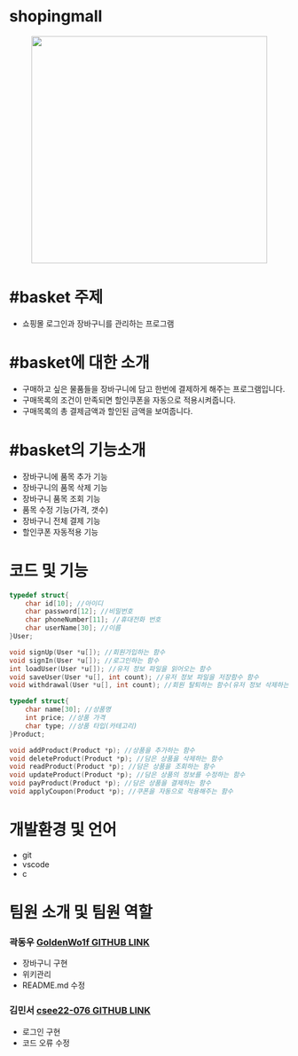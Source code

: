# shopingmall
<p align="center"><img src="https://cdn.pixabay.com/photo/2013/07/12/17/22/basket-152089_1280.png" width="425" height="410"/></p>

# #basket 주제

- 쇼핑몰 로그인과 장바구니를 관리하는 프로그램

# #basket에 대한 소개

- 구매하고 싶은 물품들을 장바구니에 담고 한번에 결제하게 해주는 프로그램입니다.
- 구매목록의 조건이 만족되면 할인쿠폰을 자동으로 적용시켜줍니다.
- 구매목록의 총 결제금액과 할인된 금액을 보여줍니다.

# #basket의 기능소개

- 장바구니에 품목 추가 기능
- 장바구니의 품목 삭제 기능
- 장바구니 품목 조회 기능
- 품목 수정 기능(가격, 갯수)
- 장바구니 전체 결제 기능
- 할인쿠폰 자동적용 기능

# 코드 및 기능
```c
typedef struct{
    char id[10]; //아이디
    char password[12]; //비밀번호
    char phoneNumber[11]; //휴대전화 번호
    char userName[30]; //이름
}User;

void signUp(User *u[]); //회원가입하는 함수
void signIn(User *u[]); //로그인하는 함수
int loadUser(User *u[]); //유저 정보 파일을 읽어오는 함수
void saveUser(User *u[], int count); //유저 정보 파일을 저장함수 함수
void withdrawal(User *u[], int count); //회원 탈퇴하는 함수(유저 정보 삭제하는 함수)

typedef struct{
    char name[30]; //상품명
    int price; //상품 가격
    char type; //상품 타입(카테고리)
}Product;

void addProduct(Product *p); //상품을 추가하는 함수
void deleteProduct(Product *p); //담은 상품을 삭제하는 함수
void readProduct(Product *p); //담은 상품을 조회하는 함수
void updateProduct(Product *p); //담은 상품의 정보를 수정하는 함수
void payProduct(Product *p); //담은 상품을 결제하는 함수
void applyCoupon(Product *p); //쿠폰을 자동으로 적용해주는 함수
```

# 개발환경 및 언어

- git
- vscode
- c

# 팀원 소개 및 팀원 역할
### 곽동우 [GoldenWo1f GITHUB LINK](https://github.com/GoldenWo1f)
- 장바구니 구현
- 위키관리
- README.md 수정
### 김민서 [csee22-076 GITHUB LINK](https://github.com/csee22-076)
- 로그인 구현
- 코드 오류 수정

